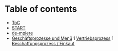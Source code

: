 # Table of contents

* [ToC](SUMMARY.md)
* [START](README.md)
* [de-mpiere](de-mpiere.md)
* [Geschäftsprozesse und Menü](geschaeftsprozesse-und-menue.md)
1 [Vertriebsprozess](2.3-sales.md)
1 [Beschaffungsprozess / Einkauf](2.4-purchase.md)
